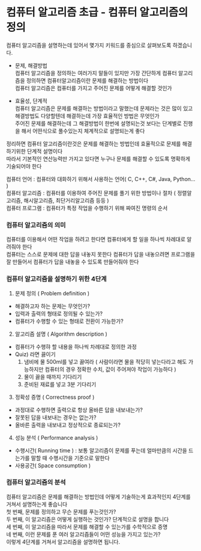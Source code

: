 # 컴퓨터 알고리즘 초급 - 컴퓨터 알고리즘의 정의

컴퓨터 알고리즘을 설명하는데 있어서 몇가지 키워드를 중심으로 살펴보도록 하겠습니다.  

* 문제, 해결방법  
컴퓨터 알고리즘을 정의하는 여러가지 말들이 있지만 가장 간단하게 컴퓨터 알고리즘을 정의하면 컴퓨터알고리즘이란 문제를 해결하는 방법이다  
컴퓨터 알고리즘은 컴퓨터를 가지고 주어진 문제를 어떻게 해결할 것인가  

* 효율성, 단계적  
컴퓨터 알고리즘은 문제를 해결하는 방법이라고 말했는데 문제라는 것은 많이 있고 해결방법도 다양할텐데 해결하는데 가장 효율적인 방법은 무엇인가  
주어진 문제를 해결하는데 그 해결방법이 한번에 설명되는것 보다는 단계별로 진행을 해서 어떤식으로 풀수있는지 체계적으로 설명되는게 좋다  

정리하면 컴퓨터 알고리즘이란것은 문제를 해결하는 방법인데 효율적으로 문제를 해결하기위한 단계적 설명이다  
따라서 기본적인 연산능력만 가지고 있다면 누구나 문제를 해결할 수 있도록 명확하게 기술되어야 한다  

컴퓨터 언어 : 컴퓨터와 대화하기 위해서 사용하는 언어( C, C++, C#, Java, Python... )  
컴퓨터 알고리즘 : 컴퓨터를 이용하여 주어진 문제를 풀기 위한 방법이나 절차 ( 정렬알고리즘, 해시알고리즘, 최단거리알고리즘 등등 )  
컴퓨터 프로그램 : 컴퓨터가 특정 작업을 수행하기 위해 짜여진 명령의 순서  


### 컴퓨터 알고리즘의 의미
컴퓨터를 이용해서 어떤 작업을 하려고 한다면 컴퓨터에게 할 일을 하나씩 차례대로 알려줘야 한다  
컴퓨터는 스스로 문제에 대한 답을 내놓지 못한다 컴퓨터가 답을 내놓으려면 프로그램을 잘 만들어서 컴퓨터가 답을 내놓을 수 있도록 만들어줘야 한다  

### 컴퓨터 알고리즘을 설명하기 위한 4단계
1. 문제 정의 ( Problem definition )
* 해결하고자 하는 문제는 무엇인가?
* 입력과 출력의 형태로 정의될 수 있는가?
* 컴퓨터가 수행할 수 있는 형태로 전환이 가능한가?

2. 알고리즘 설명 ( Algorithm description )
* 컴퓨터가 수행햐 할 내용을 하나씩 차례대로 정의한 과정
* Quiz) 라면 끓이기
  1. 냄비에 물 500ml를 넣고 끓여라 ( 사람이라면 물을 적당히 넣는다라고 해도 가능하지만 컴퓨터의 경우 정확한 수치, 값이 주어져야 작업이 가능하다 )
  2. 물이 끓을 때까지 기다리기
  3. 준비된 재료를 넣고 3분 기다리기
  
3. 정확성 증명 ( Correctness proof )
* 과정대로 수행하면 출력으로 항상 올바른 답을 내보내는가?
* 잘못된 답을 내보내는 경우는 없는가?
* 올바른 출력을 내보내고 정상적으로 종료되는가?

4. 성능 분석 ( Performance analysis )
* 수행시간( Running time ) : 보통 알고리즘이 문제를 푸는데 얼마만큼의 시간을 드는가를 말할 때 수행시간을 기준으로 말한다
* 사용공간( Space consumption )

### 컴퓨터 알고리즘의 분석
컴퓨터 알고리즘은 문제를 해결하는 방법인데 어떻게 기술하는게 효과적인지 4단계를 거쳐서 설명하는게 좋습니다  
첫 번째, 문제를 정의하고 무슨 문제를 푸는것인가?  
두 번째, 이 알고리즘은 어떻게 실행하는 것인가? 단계적으로 설명을 합니다  
세 번째, 이 알고리즘을 따라서 문제를 해결할 수 있는가를 수학적으로 증명  
네 번째, 이런 문제를 푼 여러 알고리즘들이 어떤 성능을 가지고 있는가?  
이렇게 4단계를 거쳐서 알고리즘을 설명하면 됩니다.  
